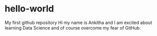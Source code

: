 # hello-world
My first  github repository
Hi my name is Ankitha and I am excited about learning Data Science and of course overcome my fear of GitHub. 
